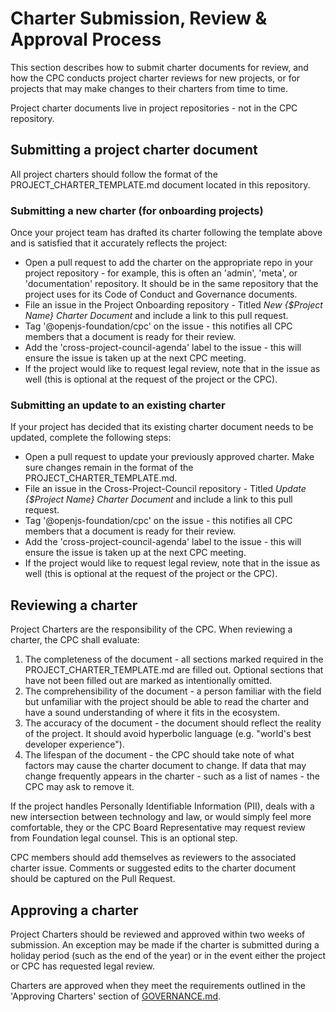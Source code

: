 # Charter Submission, Review & Approval Process

This section describes how to submit charter documents for review, and how the CPC conducts project charter reviews for new projects, or for projects that may make changes to their charters from time to time.

Project charter documents live in project repositories - not in the CPC repository. 

## Submitting a project charter document
All project charters should follow the format of the PROJECT_CHARTER_TEMPLATE.md document located in this repository.

### Submitting a new charter (for onboarding projects)

Once your project team has drafted its charter following the template above and is satisfied that it accurately reflects the project:

* Open a pull request to add the charter on the appropriate repo in your project repository - for example, this is often an 'admin', 'meta', or 'documentation' repository. It should be in the same repository that the project uses for its Code of Conduct and Governance documents.  
* File an issue in the Project Onboarding repository - Titled *New {$Project Name} Charter Document* and include a link to this pull request.
* Tag '@openjs-foundation/cpc' on the issue - this notifies all CPC members that a document is ready for their review.
* Add the 'cross-project-council-agenda' label to the issue - this will ensure the issue is taken up at the next CPC meeting. 
* If the project would like to request legal review, note that in the issue as well (this is optional at the request of the project or the CPC).

### Submitting an update to an existing charter

If your project has decided that its existing charter document needs to be updated, complete the following steps:

* Open a pull request to update your previously approved charter. Make sure changes remain in the format of the PROJECT_CHARTER_TEMPLATE.md.
* File an issue in the Cross-Project-Council repository - Titled *Update {$Project Name} Charter Document* and include a link to this pull request.
* Tag '@openjs-foundation/cpc' on the issue - this notifies all CPC members that a document is ready for their review.
* Add the 'cross-project-council-agenda' label to the issue - this will ensure the issue is taken up at the next CPC meeting. 
* If the project would like to request legal review, note that in the issue as well (this is optional at the request of the project or the CPC).

## Reviewing a charter

Project Charters are the responsibility of the CPC. When reviewing a charter, the CPC shall evaluate:

1. The completeness of the document - all sections marked required in the PROJECT_CHARTER_TEMPLATE.md are filled out. Optional sections that have not been filled out are marked as intentionally omitted.
1. The comprehensibility of the document - a person familiar with the field but unfamiliar with the project should be able to read the charter and have a sound understanding of where it fits in the ecosystem. 
1. The accuracy of the document - the document should reflect the reality of the project. It should avoid hyperbolic language (e.g. "world's best developer experience"). 
1. The lifespan of the document - the CPC should take note of what factors may cause the charter document to change. If data that may change frequently appears in the charter - such as a list of names - the CPC may ask to remove it. 

If the project handles Personally Identifiable Information (PII), deals with a new intersection between technology and law, or would simply feel more comfortable, they or the CPC Board Representative may request review from Foundation legal counsel. This is an optional step.

CPC members should add themselves as reviewers to the associated charter issue. Comments or suggested edits to the charter document should be captured on the Pull Request. 

## Approving a charter

Project Charters should be reviewed and approved within two weeks of submission. An exception may be made if the charter is submitted during a holiday period (such as the end of the year) or in the event either the project or CPC has requested legal review. 

Charters are approved when they meet the requirements outlined in the 'Approving Charters' section of [GOVERNANCE.md](https://github.com/openjs-foundation/cross-project-council/blob/HEAD/governance/GOVERNANCE.md#approving-project-charters).
